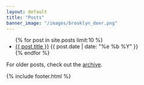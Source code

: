 ```yaml
---
layout: default
title: "Posts"
banner_image: "/images/brooklyn_deer.png"
---
```


<section id="posts">
  <ul>
    {% for post in site.posts limit:10 %}
    <li>
      <a href="{{ post.url }}">{{ post.title }}</a>
      <time datetime="{{ post.date | date: "%Y-%m-%d" }}">
        {{ post.date | date: "%e %b %Y" }}
      </time>
    </li>
    {% endfor %}
  </ul>
</section>
<section>
  <p>
    For older posts, check out the <a href="/archive">archive</a>.
  </p>
</section>

{% include footer.html %}

